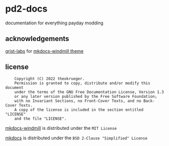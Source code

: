# pd2-docs
documentation for everything payday modding

## acknowledgements
[grist-labs](https://github.com/gristlabs) for [mkdocs-windmill theme](https://github.com/gristlabs/mkdocs-windmill)

## license
```
    Copyright (C) 2022 theokrueger.
    Permission is granted to copy, distribute and/or modify this document
    under the terms of the GNU Free Documentation License, Version 1.3
    or any later version published by the Free Software Foundation;
    with no Invariant Sections, no Front-Cover Texts, and no Back-Cover Texts.
    A copy of the license is included in the section entitled "LICENSE"
    and the file "LICENSE".
```

[mkdocs-windmill](https://github.com/gristlabs/mkdocs-windmill) is distributed under the `MIT License`

[mkdocs](https://github.com/mkdocs/mkdocs) is distributed under the `BSD 2-Clause "Simplified" License`

